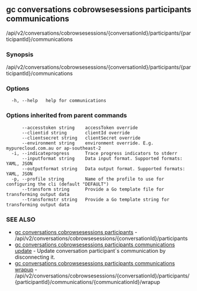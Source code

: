 ## gc conversations cobrowsesessions participants communications

/api/v2/conversations/cobrowsesessions/{conversationId}/participants/{participantId}/communications

### Synopsis

/api/v2/conversations/cobrowsesessions/{conversationId}/participants/{participantId}/communications

### Options

```
  -h, --help   help for communications
```

### Options inherited from parent commands

```
      --accesstoken string    accessToken override
      --clientid string       clientId override
      --clientsecret string   clientSecret override
      --environment string    environment override. E.g. mypurecloud.com.au or ap-southeast-2
  -i, --indicateprogress      Trace progress indicators to stderr
      --inputformat string    Data input format. Supported formats: YAML, JSON
      --outputformat string   Data output format. Supported formats: YAML, JSON
  -p, --profile string        Name of the profile to use for configuring the cli (default "DEFAULT")
      --transform string      Provide a Go template file for transforming output data
      --transformstr string   Provide a Go template string for transforming output data
```

### SEE ALSO

* [gc conversations cobrowsesessions participants](gc_conversations_cobrowsesessions_participants.html)	 - /api/v2/conversations/cobrowsesessions/{conversationId}/participants
* [gc conversations cobrowsesessions participants communications update](gc_conversations_cobrowsesessions_participants_communications_update.html)	 - Update conversation participant`s communication by disconnecting it.
* [gc conversations cobrowsesessions participants communications wrapup](gc_conversations_cobrowsesessions_participants_communications_wrapup.html)	 - /api/v2/conversations/cobrowsesessions/{conversationId}/participants/{participantId}/communications/{communicationId}/wrapup


